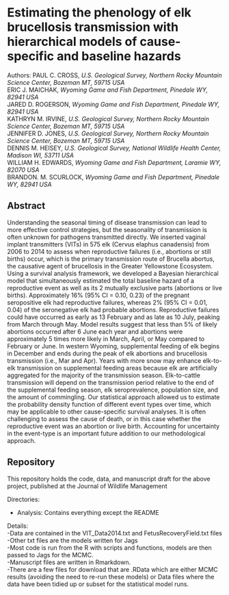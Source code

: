 Estimating the phenology of elk brucellosis transmission with hierarchical models of cause-specific and baseline hazards
===============
Authors:
PAUL C. CROSS, *U.S. Geological Survey, Northern Rocky Mountain Science Center, Bozeman MT, 59715 USA*  
ERIC J. MAICHAK, *Wyoming Game and Fish Department, Pinedale WY, 82941 USA*  
JARED D. ROGERSON, *Wyoming Game and Fish Department, Pinedale WY, 82941 USA*  
KATHRYN M. IRVINE, *U.S. Geological Survey, Northern Rocky Mountain Science Center, Bozeman MT, 59715 USA*  
JENNIFER D. JONES, *U.S. Geological Survey, Northern Rocky Mountain Science Center, Bozeman MT, 59715 USA*  
DENNIS M. HEISEY, *U.S. Geological Survey, National Wildlife Health Center, Madison WI, 53711 USA*  
WILLIAM H. EDWARDS, *Wyoming Game and Fish Department, Laramie WY, 82070 USA*  
BRANDON. M. SCURLOCK, *Wyoming Game and Fish Department, Pinedale WY, 82941 USA*    

## Abstract 
Understanding the seasonal timing of disease transmission can lead to more effective control strategies, but the seasonality of transmission is often unknown for pathogens transmitted directly. We inserted vaginal implant transmitters (VITs) in 575 elk (Cervus elaphus canadensis) from 2006 to 2014 to assess when reproductive failures (i.e., abortions or still births) occur, which is the primary transmission route of Brucella abortus, the causative agent of brucellosis in the Greater Yellowstone Ecosystem. Using a survival analysis framework, we developed a Bayesian hierarchical model that simultaneously estimated the total baseline hazard of a reproductive event as well as its 2 mutually exclusive parts (abortions or live births). Approximately 16% (95% CI = 0.10, 0.23) of the pregnant seropositive elk had reproductive failures, whereas 2% (95% CI = 0.01, 0.04) of the seronegative elk had probable abortions. Reproductive failures could have occurred as early as 13 February and as late as 10 July, peaking from March through May. Model results suggest that less than 5% of likely abortions occurred after 6 June each year and abortions were approximately 5 times more likely in March, April, or May compared to February or June. In western Wyoming, supplemental feeding of elk begins in December and ends during the peak of elk abortions and brucellosis transmission (i.e., Mar and Apr). Years with more snow may enhance elk-to-elk transmission on supplemental feeding areas because elk are artificially aggregated for the majority of the transmission season. Elk-to-cattle transmission will depend on the transmission period relative to the end of the supplemental feeding season, elk seroprevalence, population size, and the amount of commingling. Our statistical approach allowed us to estimate the probability density function of different event types over time, which may be applicable to other cause-specific survival analyses. It is often challenging to assess the cause of death, or in this case whether the reproductive event was an abortion or live birth. Accounting for uncertainty in the event-type is an important future addition to our methodological approach.

## Repository
This repository holds the code, data, and manuscript draft for the above project, published at the Journal of Wildlife Management

Directories: 
- Analysis: Contains everything except the README

Details:  
-Data are contained in the VIT_Data2014.txt  and FetusRecoveryField.txt files  
-Other txt files are the models written for Jags  
-Most code is run from the R with scripts and functions, models are then passed to Jags for the MCMC.   
-Manuscript files are written in Rmarkdown.   
-There are a few files for download that are .RData which are either MCMC results (avoiding the need to re-run these models) or Data files where the data have been tidied up or subset for the statistical model runs.